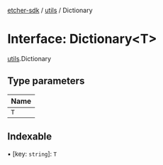 [etcher-sdk](../README.md) / [utils](../modules/utils.md) / Dictionary

# Interface: Dictionary<T\>

[utils](../modules/utils.md).Dictionary

## Type parameters

| Name |
| :------ |
| `T` |

## Indexable

▪ [key: `string`]: `T`
